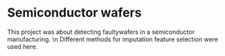 # Semiconductor wafers
This project was about detecting faultywafers in a semiconductor manufacturing.
\n Different methods for imputation feature selection were used here.
